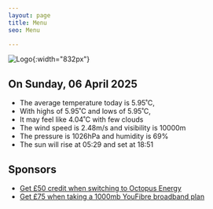 ```yaml
---
layout: page
title: Menu
seo: Menu

---
```


![Logo](/images/logo.jpg){:width="832px"}

<!-- weather_marker starts -->
## On Sunday, 06 April 2025

- The average temperature today is 5.95˚C,
- With highs of 5.95˚C and lows of 5.95˚C,
- It may feel like 4.04˚C with few clouds
- The wind speed is 2.48m/s and visibility is 10000m
- The pressure is 1026hPa and humidity is 69%
- The sun will rise at 05:29 and set at 18:51

<!-- weather_marker ends -->

## Sponsors

- [Get £50 credit when switching to Octopus Energy](https://bit.ly/3oD1nnS)
- [Get £75 when taking a 1000mb YouFibre broadband plan](https://aklam.io/91zWhU?)



